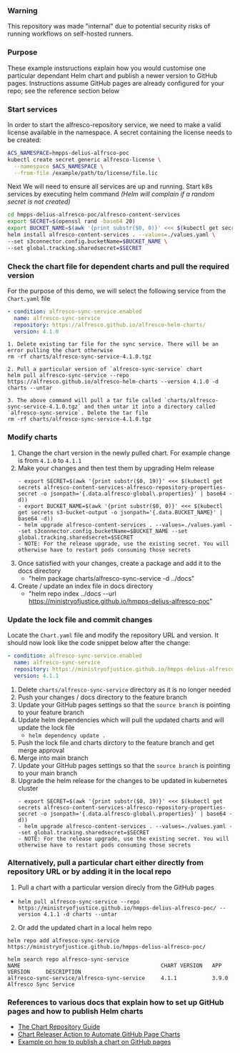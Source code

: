 ### Warning
This repository was made "internal" due to potential security risks of running workflows on self-hosted runners.

### Purpose

These example instsructions explain how you would customise one particular dependant Helm chart and publish a newer version to GitHub pages. Instructions assume GitHub pages are already configured for your repo; see the reference section below

### Start services
In order to start the alfresco-repository service, we need to make a valid  license available in the namespace. A secret containing the license needs to be created:
```bash
ACS_NAMESPACE=hmpps-delius-alfrsco-poc
kubectl create secret generic alfresco-license \
  --namespace $ACS_NAMESPACE \
  --from-file /example/path/to/license/file.lic
```

Next We will need to ensure all services are up and running.
Start k8s services by executing helm command _(Helm will complain if a random secret is not created)_

```bash
cd hmpps-delius-alfresco-poc/alfresco-content-services
export SECRET=$(openssl rand -base64 20)
export BUCKET_NAME=$(awk '{print substr($0, 0)}' <<< $(kubectl get secrets s3-bucket-output -o jsonpath='{.data.BUCKET_NAME}' | base64 -d))
helm install alfresco-content-services . --values=./values.yaml \
--set s3connector.config.bucketName=$BUCKET_NAME \
--set global.tracking.sharedsecret=$SECRET
```

### Check the chart file for dependent charts and pull the required version
For the purpose of this demo, we will select the following service from the `Chart.yaml` file
```yaml
- condition: alfresco-sync-service.enabled
  name: alfresco-sync-service
  repository: https://alfresco.github.io/alfresco-helm-charts/
  version: 4.1.0
```
```
1. Delete existing tar file for the sync service. There will be an error pulling the chart otherwise
rm -rf charts/alfresco-sync-service-4.1.0.tgz

2. Pull a particular version of `alfresco-sync-service` chart
helm pull alfresco-sync-service --repo  https://alfresco.github.io/alfresco-helm-charts --version 4.1.0 -d charts --untar

3. The above command will pull a tar file called `charts/alfresco-sync-service-4.1.0.tgz` and then untar it into a directory called `alfresco-sync-service`. Delete the tar file
rm -rf charts/alfresco-sync-service-4.1.0.tgz
```

### Modify charts

1. Change the chart version in the newly pulled chart. For example change is from `4.1.0` to `4.1.1`
2. Make your changes and then test them by upgrading Helm release
   ```
   - export SECRET=$(awk '{print substr($0, 19)}' <<< $(kubectl get secrets alfresco-content-services-alfresco-repository-properties-secret -o jsonpath='{.data.alfresco-global\.properties}' | base64 -d))
   - export BUCKET_NAME=$(awk '{print substr($0, 0)}' <<< $(kubectl get secrets s3-bucket-output -o jsonpath='{.data.BUCKET_NAME}' | base64 -d))
   - helm upgrade alfresco-content-services . --values=./values.yaml --set s3connector.config.bucketName=$BUCKET_NAME --set global.tracking.sharedsecret=$SECRET
   - NOTE: For the release upgrade, use the existing secret. You will otherwise have to restart pods consuming those secrets
   ```
4. Once satisfied with your changes, create a package and add it to the docs directory
   - "helm package charts/alfresco-sync-service -d ../docs"
5. Create / update an index file in docs directory
   - "helm repo index ../docs --url https://ministryofjustice.github.io/hmpps-delius-alfresco-poc"


### Update the lock file and commit changes
Locate the `Chart.yaml` file and modify the repository URL and version. It should now look like the code snippet below after the change:
```yaml
- condition: alfresco-sync-service.enabled
  name: alfresco-sync-service
  repository: https://ministryofjustice.github.io/hmpps-delius-alfresco-poc/
  version: 4.1.1
```

1. Delete `charts/alfresco-sync-service` directory as it is no longer needed
2. Push your changes / docs directory to the feature branch
3. Update your GitHub pages settings so that the `source branch` is pointing to your feature branch
4. Update helm dependencies which will pull the updated charts and will update the lock file
   - `helm dependency update .`
5. Push the lock file and charts dirctory to the feature branch and get merge approval
6. Merge into main branch
7. Update your GitHub pages settings so that the `source branch` is pointing to your main branch
8. Upgrade the helm release for the changes to be updated in kubernetes cluster
   ```
   - export SECRET=$(awk '{print substr($0, 19)}' <<< $(kubectl get secrets alfresco-content-services-alfresco-repository-properties-secret -o jsonpath='{.data.alfresco-global\.properties}' | base64 -d))
   - helm upgrade alfresco-content-services . --values=./values.yaml --set global.tracking.sharedsecret=$SECRET
   - NOTE: For the release upgrade, use the existing secret. You will otherwise have to restart pods consuming those secrets
   ```

### Alternatively, pull a particular chart either directly from repository URL or by adding it in the local repo

1. Pull a chart with a particular version direcly from the GitHub pages
- `helm pull alfresco-sync-service --repo  https://ministryofjustice.github.io/hmpps-delius-alfresco-poc/ --version 4.1.1 -d charts --untar`

2. Or add the updated chart in a local helm repo
```
helm repo add alfresco-sync-service https://ministryofjustice.github.io/hmpps-delius-alfresco-poc/

helm search repo alfresco-sync-service
NAME                                            CHART VERSION   APP VERSION     DESCRIPTION
alfresco-sync-service/alfresco-sync-service     4.1.1           3.9.0           Alfresco Sync Service
```

### References to various docs that explain how to set up GitHub pages and how to publish Helm charts
- [The Chart Repository Guide](https://helm.sh/docs/topics/chart_repository/#github-pages-example)
- [Chart Releaser Action to Automate GitHub Page Charts ](https://helm.sh/docs/howto/chart_releaser_action/#github-actions-workflow)
- [Example on how to publish a chart on GitHub pages](https://github.com/technosophos/tscharts)

